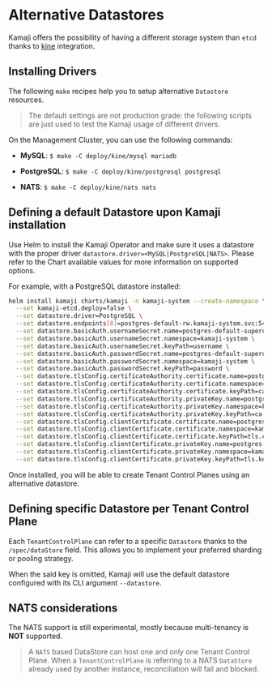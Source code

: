 # Alternative Datastores

Kamaji offers the possibility of having a different storage system than `etcd` thanks to [kine](https://github.com/k3s-io/kine) integration.

## Installing Drivers

The following `make` recipes help you to setup alternative `Datastore` resources.

> The default settings are not production grade:
> the following scripts are just used to test the Kamaji usage of different drivers.

On the Management Cluster, you can use the following commands:

- **MySQL**: `$ make -C deploy/kine/mysql mariadb`

- **PostgreSQL**: `$ make -C deploy/kine/postgresql postgresql`

- **NATS**: `$ make -C deploy/kine/nats nats`

## Defining a default Datastore upon Kamaji installation

Use Helm to install the Kamaji Operator and make sure it uses a datastore with the proper driver `datastore.driver=<MySQL|PostgreSQL|NATS>`.
Please refer to the Chart available values for more information on supported options.

For example, with a PostgreSQL datastore installed:

```bash
helm install kamaji charts/kamaji -n kamaji-system --create-namespace \
  --set kamaji-etcd.deploy=false \
  --set datastore.driver=PostgreSQL \
  --set datastore.endpoints[0]=postgres-default-rw.kamaji-system.svc:5432 \
  --set datastore.basicAuth.usernameSecret.name=postgres-default-superuser \
  --set datastore.basicAuth.usernameSecret.namespace=kamaji-system \
  --set datastore.basicAuth.usernameSecret.keyPath=username \
  --set datastore.basicAuth.passwordSecret.name=postgres-default-superuser \
  --set datastore.basicAuth.passwordSecret.namespace=kamaji-system \
  --set datastore.basicAuth.passwordSecret.keyPath=password \
  --set datastore.tlsConfig.certificateAuthority.certificate.name=postgres-default-ca \
  --set datastore.tlsConfig.certificateAuthority.certificate.namespace=kamaji-system \
  --set datastore.tlsConfig.certificateAuthority.certificate.keyPath=ca.crt \
  --set datastore.tlsConfig.certificateAuthority.privateKey.name=postgres-default-ca \
  --set datastore.tlsConfig.certificateAuthority.privateKey.namespace=kamaji-system \
  --set datastore.tlsConfig.certificateAuthority.privateKey.keyPath=ca.key \
  --set datastore.tlsConfig.clientCertificate.certificate.name=postgres-default-root-cert \
  --set datastore.tlsConfig.clientCertificate.certificate.namespace=kamaji-system \
  --set datastore.tlsConfig.clientCertificate.certificate.keyPath=tls.crt \
  --set datastore.tlsConfig.clientCertificate.privateKey.name=postgres-default-root-cert \
  --set datastore.tlsConfig.clientCertificate.privateKey.namespace=kamaji-system \
  --set datastore.tlsConfig.clientCertificate.privateKey.keyPath=tls.key
```

Once installed, you will be able to create Tenant Control Planes using an alternative datastore.

## Defining specific Datastore per Tenant Control Plane

Each `TenantControlPlane` can refer to a specific `Datastore` thanks to the `/spec/dataStore` field.
This allows you to implement your preferred sharding or pooling strategy.

When the said key is omitted, Kamaji will use the default datastore configured with its CLI argument `--datastore`.

## NATS considerations

The NATS support is still experimental, mostly because multi-tenancy is **NOT** supported.

> A `NATS` based DataStore can host one and only one Tenant Control Plane.
> When a `TenantControlPlane` is referring to a NATS `DataStore` already used by another instance,
> reconciliation will fail and blocked.
